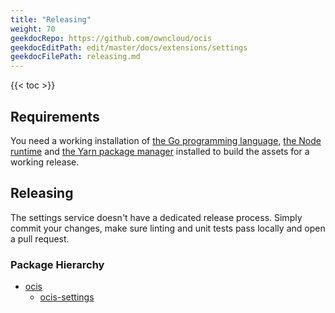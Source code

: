 ```yaml
---
title: "Releasing"
weight: 70
geekdocRepo: https://github.com/owncloud/ocis
geekdocEditPath: edit/master/docs/extensions/settings
geekdocFilePath: releasing.md
---
```


{{< toc >}}

## Requirements

You need a working installation of [the Go programming language](https://golang.org/), [the Node runtime](https://nodejs.org/) and [the Yarn package manager](https://yarnpkg.com/) installed to build the assets for a working release.

## Releasing

The settings service doesn't have a dedicated release process. Simply commit your changes, make sure linting and unit tests pass locally and open a pull request.

### Package Hierarchy

- [ocis](https://github.com/owncloud/ocis)
    - [ocis-settings](https://github.com/owncloud/ocis/tree/master/settings)
